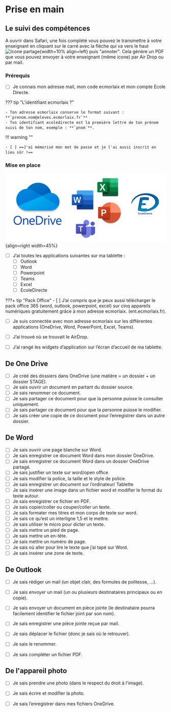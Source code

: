 # Prise en main

## Le suivi des compétences

A ouvrir dans Safari, une fois complété vous pouvez le transmettre à votre enseignant en cliquant sur le carré avec la flèche qui va vers le haut ![Icone partage](./images/partager.png){width=10% align=left} puis "annoter". Cela génère un PDF que vous pouvez envoyer à votre enseignant (même icone) par Air Drop ou par mail.

### Prérequis

- [ ] Je connais mon adresse mail, mon code ecmorlaix et mon compte Ecole Directe.

??? tip "L'identifiant ecmorlaix ?"

    - Ton adresse ecmorlaix conserve le format suivant : **`prenom.nom@eleves.ecmorlaix.fr`**
    - Ton identifiant ecoledirecte est la première lettre de ton prénom suivi de ton nom, exemple : **`pnom`**.

!!! warning ""

    - [ ] ==J'ai mémorisé mon mot de passe et je l'ai aussi inscrit en lieu sûr !== 

### Mise en place

![Les applications de base](./images/appli_de_base.png){align=right width=45%}

- [ ] J’ai toutes les applications suivantes sur ma tablette :
    - [ ] Outlook
    - [ ] Word
    - [ ] Powerpoint
    - [ ] Teams
    - [ ] Excel
    - [ ] EcoleDirecte

???+ tip "Pack Office"
    - [ ] J’ai compris que je peux aussi télécharger le pack office 365 (word, outlook, powerpoint, excel) sur cinq appareils numériques gratuitement grâce à mon adresse ecmorlaix. (ent.ecmorlaix.fr).

- [ ] Je suis connectée avec mon adresse ecmorlaix sur les différentes applications (OneDrive, Word, PowerPoint, Excel, Teams).



- [ ] J’ai trouvé où se trouvait le AirDrop.
- [ ] J’ai rangé les widgets d’application sur l’écran d’accueil de ma tablette.


## De One Drive 

- [ ] Je créé des dossiers dans OneDrive (une matière = un dossier + un dossier STAGE).
- [ ] Je sais ouvrir un document en partant du dossier source.
- [ ] Je sais renommer ce document.
- [ ] Je sais partager ce document pour que la personne puisse le consulter uniquement.
- [ ] Je sais partager ce document pour que la personne puisse le modifier.
- [ ] Je sais créer une copie de ce document pour l’enregistrer dans un autre dossier.

## De Word

- [ ] Je sais ouvrir une page blanche sur Word.
- [ ] Je sais enregistrer ce document Word dans mon dossier OneDrive.
- [ ] Je sais enregistrer ce document Word dans un dossier OneDrive partagé.
- [ ] Je sais justifier un texte sur word/open office
- [ ] Je sais modifier la police, la taille et le style de police.
- [ ] Je sais enregistrer un document sur l’ordinateur/ Tablette
- [ ] Je sais insérer une image dans un fichier word et modifier le format du texte autour.
- [ ] Je sais enregistrer ce fichier en PDF.			
- [ ] Je sais copier/coller ou couper/coller un texte.
- [ ] Je sais formater mes titres et mon corps de texte sur word.
- [ ] Je sais ce qu’est un interligne 1,5 et le mettre.			
- [ ] Je sais utiliser le micro pour dicter un texte.
- [ ] Je sais mettre un pied de page.			
- [ ] Je sais mettre un en-tête.
- [ ] Je sais mettre un numéro de page.
- [ ] Je sais où aller pour lire le texte que j’ai tapé sur Word.
- [ ] Je sais insérer une zone de texte.

## De Outlook
- [ ] Je sais rédiger un mail (un objet clair, des formules de politesse, ...).
- [ ] Je sais envoyer un mail (un ou plusieurs destinataires principaux ou en copie).
- [ ] Je sais envoyer un document en pièce jointe (le destinataire pourra facilement identifier le fichier joint par son nom).
- [ ] Je sais enregistrer une pièce jointe reçue par mail.
- [ ] Je sais déplacer le fichier (donc je sais où le retrouver).
- [ ] Je sais le renommer.
- [ ] Je sais compléter un fichier PDF.


## De l'appareil photo

- [ ] Je sais prendre une photo (dans le respect du droit à l'image).
- [ ] Je sais écrire et modifier la photo.
- [ ] Je sais l’enregistrer dans mes fichiers OneDrive.














